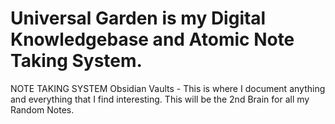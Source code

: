 # Universal Garden is my Digital Knowledgebase and Atomic Note Taking System.  
NOTE TAKING SYSTEM
Obsidian Vaults - This is where I document anything and everything that I find interesting.  This will be the 2nd Brain for all my Random Notes.
